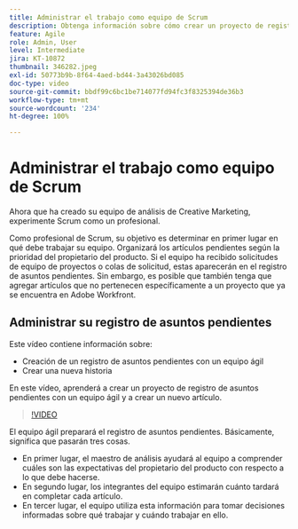 ```yaml
---
title: Administrar el trabajo como equipo de Scrum
description: Obtenga información sobre cómo crear un proyecto de registro de asuntos pendientes con un equipo ágil y crear un nuevo artículo.
feature: Agile
role: Admin, User
level: Intermediate
jira: KT-10872
thumbnail: 346282.jpeg
exl-id: 50773b9b-8f64-4aed-bd44-3a43026bd085
doc-type: video
source-git-commit: bbdf99c6bc1be714077fd94fc3f8325394de36b3
workflow-type: tm+mt
source-wordcount: '234'
ht-degree: 100%

---
```


# Administrar el trabajo como equipo de Scrum

Ahora que ha creado su equipo de análisis de Creative Marketing, experimente Scrum como un profesional.

Como profesional de Scrum, su objetivo es determinar en primer lugar en qué debe trabajar su equipo. Organizará los artículos pendientes según la prioridad del propietario del producto. Si el equipo ha recibido solicitudes de equipo de proyectos o colas de solicitud, estas aparecerán en el registro de asuntos pendientes. Sin embargo, es posible que también tenga que agregar artículos que no pertenecen específicamente a un proyecto que ya se encuentra en Adobe Workfront.

## Administrar su registro de asuntos pendientes

Este vídeo contiene información sobre:

- Creación de un registro de asuntos pendientes con un equipo ágil
- Crear una nueva historia

En este vídeo, aprenderá a crear un proyecto de registro de asuntos pendientes con un equipo ágil y a crear un nuevo artículo.

>[!VIDEO](https://video.tv.adobe.com/v/346282/?quality=12&learn=on&enablevpops=1)

El equipo ágil preparará el registro de asuntos pendientes. Básicamente, significa que pasarán tres cosas.

- En primer lugar, el maestro de análisis ayudará al equipo a comprender cuáles son las expectativas del propietario del producto con respecto a lo que debe hacerse.
- En segundo lugar, los integrantes del equipo estimarán cuánto tardará en completar cada artículo.
- En tercer lugar, el equipo utiliza esta información para tomar decisiones informadas sobre qué trabajar y cuándo trabajar en ello.
